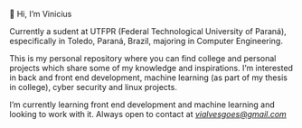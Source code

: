 👋 Hi, I’m Vinicius

  Currently a sudent at UTFPR (Federal Technological University of Paraná), especifically in Toledo, Paraná, Brazil, majoring in Computer Engineering.
  
  This is my personal repository where you can find college and personal projects which share some of my knowledge and inspirations. I’m interested in back and front 
end development, machine learning (as part of my thesis in college), cyber security and linux projects.

  I’m currently learning front end development and machine learning and looking to work with it. Always open to contact at *vialvesgoes@gmail.com*



<!---
viniciagoes/viniciagoes is a ✨ special ✨ repository because its `README.md` (this file) appears on your GitHub profile.
You can click the Preview link to take a look at your changes.
--->
